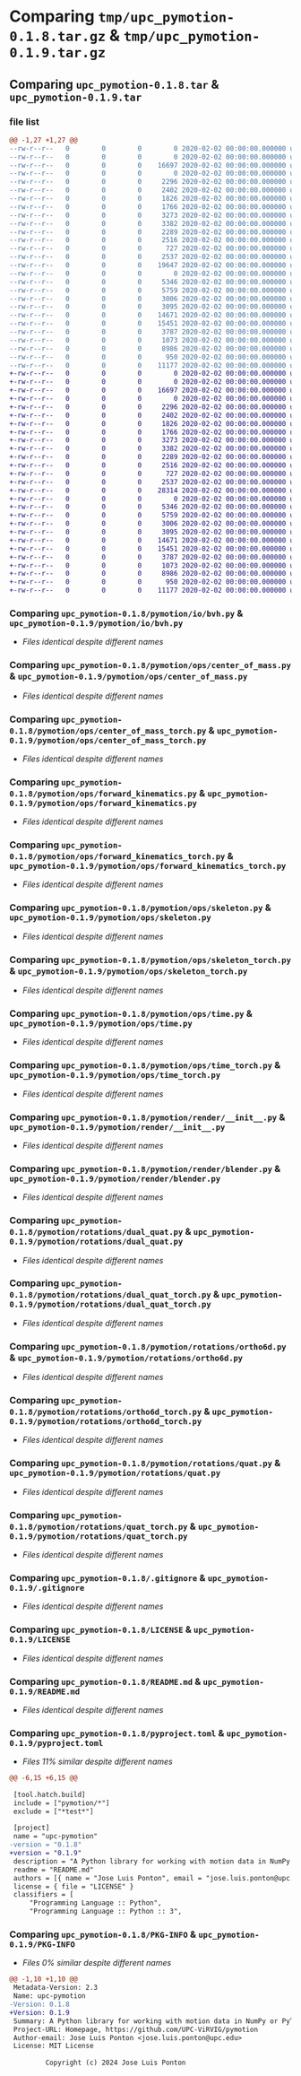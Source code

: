 # Comparing `tmp/upc_pymotion-0.1.8.tar.gz` & `tmp/upc_pymotion-0.1.9.tar.gz`

## Comparing `upc_pymotion-0.1.8.tar` & `upc_pymotion-0.1.9.tar`

### file list

```diff
@@ -1,27 +1,27 @@
--rw-r--r--   0        0        0        0 2020-02-02 00:00:00.000000 upc_pymotion-0.1.8/pymotion/__init__.py
--rw-r--r--   0        0        0        0 2020-02-02 00:00:00.000000 upc_pymotion-0.1.8/pymotion/io/__init__.py
--rw-r--r--   0        0        0    16697 2020-02-02 00:00:00.000000 upc_pymotion-0.1.8/pymotion/io/bvh.py
--rw-r--r--   0        0        0        0 2020-02-02 00:00:00.000000 upc_pymotion-0.1.8/pymotion/ops/__init__.py
--rw-r--r--   0        0        0     2296 2020-02-02 00:00:00.000000 upc_pymotion-0.1.8/pymotion/ops/center_of_mass.py
--rw-r--r--   0        0        0     2402 2020-02-02 00:00:00.000000 upc_pymotion-0.1.8/pymotion/ops/center_of_mass_torch.py
--rw-r--r--   0        0        0     1826 2020-02-02 00:00:00.000000 upc_pymotion-0.1.8/pymotion/ops/forward_kinematics.py
--rw-r--r--   0        0        0     1766 2020-02-02 00:00:00.000000 upc_pymotion-0.1.8/pymotion/ops/forward_kinematics_torch.py
--rw-r--r--   0        0        0     3273 2020-02-02 00:00:00.000000 upc_pymotion-0.1.8/pymotion/ops/skeleton.py
--rw-r--r--   0        0        0     3382 2020-02-02 00:00:00.000000 upc_pymotion-0.1.8/pymotion/ops/skeleton_torch.py
--rw-r--r--   0        0        0     2289 2020-02-02 00:00:00.000000 upc_pymotion-0.1.8/pymotion/ops/time.py
--rw-r--r--   0        0        0     2516 2020-02-02 00:00:00.000000 upc_pymotion-0.1.8/pymotion/ops/time_torch.py
--rw-r--r--   0        0        0      727 2020-02-02 00:00:00.000000 upc_pymotion-0.1.8/pymotion/render/__init__.py
--rw-r--r--   0        0        0     2537 2020-02-02 00:00:00.000000 upc_pymotion-0.1.8/pymotion/render/blender.py
--rw-r--r--   0        0        0    19647 2020-02-02 00:00:00.000000 upc_pymotion-0.1.8/pymotion/render/viewer.py
--rw-r--r--   0        0        0        0 2020-02-02 00:00:00.000000 upc_pymotion-0.1.8/pymotion/rotations/__init__.py
--rw-r--r--   0        0        0     5346 2020-02-02 00:00:00.000000 upc_pymotion-0.1.8/pymotion/rotations/dual_quat.py
--rw-r--r--   0        0        0     5759 2020-02-02 00:00:00.000000 upc_pymotion-0.1.8/pymotion/rotations/dual_quat_torch.py
--rw-r--r--   0        0        0     3006 2020-02-02 00:00:00.000000 upc_pymotion-0.1.8/pymotion/rotations/ortho6d.py
--rw-r--r--   0        0        0     3095 2020-02-02 00:00:00.000000 upc_pymotion-0.1.8/pymotion/rotations/ortho6d_torch.py
--rw-r--r--   0        0        0    14671 2020-02-02 00:00:00.000000 upc_pymotion-0.1.8/pymotion/rotations/quat.py
--rw-r--r--   0        0        0    15451 2020-02-02 00:00:00.000000 upc_pymotion-0.1.8/pymotion/rotations/quat_torch.py
--rw-r--r--   0        0        0     3787 2020-02-02 00:00:00.000000 upc_pymotion-0.1.8/.gitignore
--rw-r--r--   0        0        0     1073 2020-02-02 00:00:00.000000 upc_pymotion-0.1.8/LICENSE
--rw-r--r--   0        0        0     8986 2020-02-02 00:00:00.000000 upc_pymotion-0.1.8/README.md
--rw-r--r--   0        0        0      950 2020-02-02 00:00:00.000000 upc_pymotion-0.1.8/pyproject.toml
--rw-r--r--   0        0        0    11177 2020-02-02 00:00:00.000000 upc_pymotion-0.1.8/PKG-INFO
+-rw-r--r--   0        0        0        0 2020-02-02 00:00:00.000000 upc_pymotion-0.1.9/pymotion/__init__.py
+-rw-r--r--   0        0        0        0 2020-02-02 00:00:00.000000 upc_pymotion-0.1.9/pymotion/io/__init__.py
+-rw-r--r--   0        0        0    16697 2020-02-02 00:00:00.000000 upc_pymotion-0.1.9/pymotion/io/bvh.py
+-rw-r--r--   0        0        0        0 2020-02-02 00:00:00.000000 upc_pymotion-0.1.9/pymotion/ops/__init__.py
+-rw-r--r--   0        0        0     2296 2020-02-02 00:00:00.000000 upc_pymotion-0.1.9/pymotion/ops/center_of_mass.py
+-rw-r--r--   0        0        0     2402 2020-02-02 00:00:00.000000 upc_pymotion-0.1.9/pymotion/ops/center_of_mass_torch.py
+-rw-r--r--   0        0        0     1826 2020-02-02 00:00:00.000000 upc_pymotion-0.1.9/pymotion/ops/forward_kinematics.py
+-rw-r--r--   0        0        0     1766 2020-02-02 00:00:00.000000 upc_pymotion-0.1.9/pymotion/ops/forward_kinematics_torch.py
+-rw-r--r--   0        0        0     3273 2020-02-02 00:00:00.000000 upc_pymotion-0.1.9/pymotion/ops/skeleton.py
+-rw-r--r--   0        0        0     3382 2020-02-02 00:00:00.000000 upc_pymotion-0.1.9/pymotion/ops/skeleton_torch.py
+-rw-r--r--   0        0        0     2289 2020-02-02 00:00:00.000000 upc_pymotion-0.1.9/pymotion/ops/time.py
+-rw-r--r--   0        0        0     2516 2020-02-02 00:00:00.000000 upc_pymotion-0.1.9/pymotion/ops/time_torch.py
+-rw-r--r--   0        0        0      727 2020-02-02 00:00:00.000000 upc_pymotion-0.1.9/pymotion/render/__init__.py
+-rw-r--r--   0        0        0     2537 2020-02-02 00:00:00.000000 upc_pymotion-0.1.9/pymotion/render/blender.py
+-rw-r--r--   0        0        0    28314 2020-02-02 00:00:00.000000 upc_pymotion-0.1.9/pymotion/render/viewer.py
+-rw-r--r--   0        0        0        0 2020-02-02 00:00:00.000000 upc_pymotion-0.1.9/pymotion/rotations/__init__.py
+-rw-r--r--   0        0        0     5346 2020-02-02 00:00:00.000000 upc_pymotion-0.1.9/pymotion/rotations/dual_quat.py
+-rw-r--r--   0        0        0     5759 2020-02-02 00:00:00.000000 upc_pymotion-0.1.9/pymotion/rotations/dual_quat_torch.py
+-rw-r--r--   0        0        0     3006 2020-02-02 00:00:00.000000 upc_pymotion-0.1.9/pymotion/rotations/ortho6d.py
+-rw-r--r--   0        0        0     3095 2020-02-02 00:00:00.000000 upc_pymotion-0.1.9/pymotion/rotations/ortho6d_torch.py
+-rw-r--r--   0        0        0    14671 2020-02-02 00:00:00.000000 upc_pymotion-0.1.9/pymotion/rotations/quat.py
+-rw-r--r--   0        0        0    15451 2020-02-02 00:00:00.000000 upc_pymotion-0.1.9/pymotion/rotations/quat_torch.py
+-rw-r--r--   0        0        0     3787 2020-02-02 00:00:00.000000 upc_pymotion-0.1.9/.gitignore
+-rw-r--r--   0        0        0     1073 2020-02-02 00:00:00.000000 upc_pymotion-0.1.9/LICENSE
+-rw-r--r--   0        0        0     8986 2020-02-02 00:00:00.000000 upc_pymotion-0.1.9/README.md
+-rw-r--r--   0        0        0      950 2020-02-02 00:00:00.000000 upc_pymotion-0.1.9/pyproject.toml
+-rw-r--r--   0        0        0    11177 2020-02-02 00:00:00.000000 upc_pymotion-0.1.9/PKG-INFO
```

### Comparing `upc_pymotion-0.1.8/pymotion/io/bvh.py` & `upc_pymotion-0.1.9/pymotion/io/bvh.py`

 * *Files identical despite different names*

### Comparing `upc_pymotion-0.1.8/pymotion/ops/center_of_mass.py` & `upc_pymotion-0.1.9/pymotion/ops/center_of_mass.py`

 * *Files identical despite different names*

### Comparing `upc_pymotion-0.1.8/pymotion/ops/center_of_mass_torch.py` & `upc_pymotion-0.1.9/pymotion/ops/center_of_mass_torch.py`

 * *Files identical despite different names*

### Comparing `upc_pymotion-0.1.8/pymotion/ops/forward_kinematics.py` & `upc_pymotion-0.1.9/pymotion/ops/forward_kinematics.py`

 * *Files identical despite different names*

### Comparing `upc_pymotion-0.1.8/pymotion/ops/forward_kinematics_torch.py` & `upc_pymotion-0.1.9/pymotion/ops/forward_kinematics_torch.py`

 * *Files identical despite different names*

### Comparing `upc_pymotion-0.1.8/pymotion/ops/skeleton.py` & `upc_pymotion-0.1.9/pymotion/ops/skeleton.py`

 * *Files identical despite different names*

### Comparing `upc_pymotion-0.1.8/pymotion/ops/skeleton_torch.py` & `upc_pymotion-0.1.9/pymotion/ops/skeleton_torch.py`

 * *Files identical despite different names*

### Comparing `upc_pymotion-0.1.8/pymotion/ops/time.py` & `upc_pymotion-0.1.9/pymotion/ops/time.py`

 * *Files identical despite different names*

### Comparing `upc_pymotion-0.1.8/pymotion/ops/time_torch.py` & `upc_pymotion-0.1.9/pymotion/ops/time_torch.py`

 * *Files identical despite different names*

### Comparing `upc_pymotion-0.1.8/pymotion/render/__init__.py` & `upc_pymotion-0.1.9/pymotion/render/__init__.py`

 * *Files identical despite different names*

### Comparing `upc_pymotion-0.1.8/pymotion/render/blender.py` & `upc_pymotion-0.1.9/pymotion/render/blender.py`

 * *Files identical despite different names*

### Comparing `upc_pymotion-0.1.8/pymotion/rotations/dual_quat.py` & `upc_pymotion-0.1.9/pymotion/rotations/dual_quat.py`

 * *Files identical despite different names*

### Comparing `upc_pymotion-0.1.8/pymotion/rotations/dual_quat_torch.py` & `upc_pymotion-0.1.9/pymotion/rotations/dual_quat_torch.py`

 * *Files identical despite different names*

### Comparing `upc_pymotion-0.1.8/pymotion/rotations/ortho6d.py` & `upc_pymotion-0.1.9/pymotion/rotations/ortho6d.py`

 * *Files identical despite different names*

### Comparing `upc_pymotion-0.1.8/pymotion/rotations/ortho6d_torch.py` & `upc_pymotion-0.1.9/pymotion/rotations/ortho6d_torch.py`

 * *Files identical despite different names*

### Comparing `upc_pymotion-0.1.8/pymotion/rotations/quat.py` & `upc_pymotion-0.1.9/pymotion/rotations/quat.py`

 * *Files identical despite different names*

### Comparing `upc_pymotion-0.1.8/pymotion/rotations/quat_torch.py` & `upc_pymotion-0.1.9/pymotion/rotations/quat_torch.py`

 * *Files identical despite different names*

### Comparing `upc_pymotion-0.1.8/.gitignore` & `upc_pymotion-0.1.9/.gitignore`

 * *Files identical despite different names*

### Comparing `upc_pymotion-0.1.8/LICENSE` & `upc_pymotion-0.1.9/LICENSE`

 * *Files identical despite different names*

### Comparing `upc_pymotion-0.1.8/README.md` & `upc_pymotion-0.1.9/README.md`

 * *Files identical despite different names*

### Comparing `upc_pymotion-0.1.8/pyproject.toml` & `upc_pymotion-0.1.9/pyproject.toml`

 * *Files 11% similar despite different names*

```diff
@@ -6,15 +6,15 @@
 
 [tool.hatch.build]
 include = ["pymotion/*"]
 exclude = ["*test*"]
 
 [project]
 name = "upc-pymotion"
-version = "0.1.8"
+version = "0.1.9"
 description = "A Python library for working with motion data in NumPy or PyTorch."
 readme = "README.md"
 authors = [{ name = "Jose Luis Ponton", email = "jose.luis.ponton@upc.edu" }]
 license = { file = "LICENSE" }
 classifiers = [
     "Programming Language :: Python",
     "Programming Language :: Python :: 3",
```

### Comparing `upc_pymotion-0.1.8/PKG-INFO` & `upc_pymotion-0.1.9/PKG-INFO`

 * *Files 0% similar despite different names*

```diff
@@ -1,10 +1,10 @@
 Metadata-Version: 2.3
 Name: upc-pymotion
-Version: 0.1.8
+Version: 0.1.9
 Summary: A Python library for working with motion data in NumPy or PyTorch.
 Project-URL: Homepage, https://github.com/UPC-ViRVIG/pymotion
 Author-email: Jose Luis Ponton <jose.luis.ponton@upc.edu>
 License: MIT License
         
         Copyright (c) 2024 Jose Luis Ponton
```

